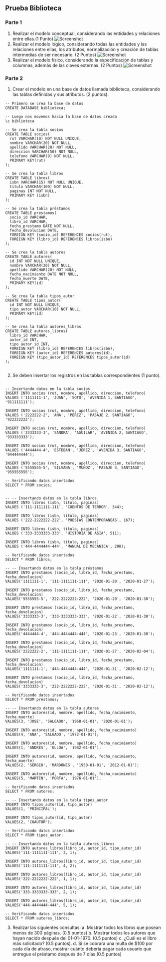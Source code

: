 ## Prueba Biblioteca

### Parte 1

1. Realizar el modelo conceptual, considerando las entidades y relaciones entre ellas.(1 Punto)
   ![Screenshot](img/modelo_conceptual.jpg)
2. Realizar el modelo lógico, considerando todas las entidades y las relaciones entre ellas, los atributos, normalización y creación de tablas intermedias de ser necesario. (2 Puntos)
   ![Screenshot](img/modelo_logico.jpeg)
3. Realizar el modelo físico, considerando la especificación de tablas y columnas, además de las claves externas. (2 Puntos)
   ![Screenshot](img/modelo_fisico.jpeg)

### Parte 2

1. Crear el modelo en una base de datos llamada biblioteca, considerando las tablas definidas y sus atributos. (2 puntos).

```
-- Primero se crea la base de datos
CREATE DATABASE biblioteca;

-- Luego nos movemos hacia la base de datos creada
\c biblioteca

-- Se crea la tabla socios
CREATE TABLE socios(
  rut VARCHAR(10) NOT NULL UNIQUE,
  nombre VARCHAR(20) NOT NULL,
  apellido VARCHAR(20) NOT NULL,
  direccion VARCHAR(50) NOT NULL,
  telefono VARCHAR(9) NOT NULL,
  PRIMARY KEY(rut)
);

-- Se crea la tabla libros
CREATE TABLE libros(
  isbn VARCHAR(15) NOT NULL UNIQUE,
  titulo VARCHAR(100) NOT NULL,
  paginas INT NOT NULL,
  PRIMARY KEY (isbn)
);

-- Se crea la tabla préstamos
CREATE TABLE prestamos(
  socio_id VARCHAR,
  libro_id VARCHAR,
  fecha_prestamo DATE NOT NULL,
  fecha_devolucion DATE,
  FOREIGN KEY (socio_id) REFERENCES socios(rut),
  FOREIGN KEY (libro_id) REFERENCES libros(isbn)
);

-- Se crea la tabla autores
CREATE TABLE autores(
  id INT NOT NULL UNIQUE,
  nombre VARCHAR(20) NOT NULL,
  apellido VARCHAR(20) NOT NULL,
  fecha_nacimiento DATE NOT NULL,
  fecha_muerte DATE,
  PRIMARY KEY(id)
);

-- Se crea la tabla tipos_autor
CREATE TABLE tipos_autor(
  id INT NOT NULL UNIQUE,
  tipo_autor VARCHAR(10) NOT NULL,
  PRIMARY KEY(id)
);

-- Se crea la tabla autores_libros
CREATE TABLE autores_libros(
  libro_id VARCHAR,
  autor_id INT,
  tipo_autor_id INT,
  FOREIGN KEY (libro_id) REFERENCES libros(isbn),
  FOREIGN KEY (autor_id) REFERENCES autores(id),
  FOREIGN KEY (tipo_autor_id) REFERENCES tipos_autor(id)
);


```

2. Se deben insertar los registros en las tablas correspondientes (1 punto).

```

-- Insertando datos en la tabla socios
INSERT INTO socios (rut, nombre, apellido, direccion, telefono)
VALUES ('1111111-1', 'JUAN', 'SOTO', 'AVENIDA 1, SANTIAGO', '911111111');

INSERT INTO socios (rut, nombre, apellido, direccion, telefono)
VALUES ('2222222-2', 'ANA', 'PÉREZ', 'PASAJE 2, SANTIAGO', '922222222');

INSERT INTO socios (rut, nombre, apellido, direccion, telefono)
VALUES ('3333333-3', 'SANDRA', 'AGUILAR', 'AVENIDA 2, SANTIAGO', '933333333');

INSERT INTO socios (rut, nombre, apellido, direccion, telefono)
VALUES ('4444444-4', 'ESTEBAN', 'JEREZ', 'AVENIDA 3, SANTIAGO', '944444444');

INSERT INTO socios (rut, nombre, apellido, direccion, telefono)
VALUES ('5555555-5', 'SILVANA', 'MUÑOZ', 'PASAJE 3, SANTIAGO', '955555555');

-- Verificando datos insertados
SELECT * FROM socios;


-- -- Insertando datos en la tabla libros
INSERT INTO libros (isbn, titulo, paginas)
VALUES ('111-1111111-111', 'CUENTOS DE TERROR', 344);

INSERT INTO libros (isbn, titulo, paginas)
VALUES ('222-2222222-222', 'POESÍAS CONTEMPORANEAS', 167);

INSERT INTO libros (isbn, titulo, paginas)
VALUES ('333-3333333-333', 'HISTORIA DE ASIA', 511);

INSERT INTO libros (isbn, titulo, paginas)
VALUES ('444-4444444-444', 'MANUAL DE MECÁNICA', 298);

-- Verificando datos insertados
SELECT * FROM libros;

-- -- Insertando datos en la tabla préstamos
INSERT INTO prestamos (socio_id, libro_id, fecha_prestamo, fecha_devolucion)
VALUES('1111111-1', '111-1111111-111', '2020-01-20', '2020-01-27');

INSERT INTO prestamos (socio_id, libro_id, fecha_prestamo, fecha_devolucion)
VALUES('5555555-5', '222-2222222-222', '2020-01-20', '2020-01-30');

INSERT INTO prestamos (socio_id, libro_id, fecha_prestamo, fecha_devolucion)
VALUES('3333333-3', '333-3333333-333', '2020-01-22', '2020-01-30');

INSERT INTO prestamos (socio_id, libro_id, fecha_prestamo, fecha_devolucion)
VALUES('4444444-4', '444-4444444-444', '2020-01-23', '2020-01-30');

INSERT INTO prestamos (socio_id, libro_id, fecha_prestamo, fecha_devolucion)
VALUES('2222222-2', '111-1111111-111', '2020-01-27', '2020-02-04');

INSERT INTO prestamos (socio_id, libro_id, fecha_prestamo, fecha_devolucion)
VALUES('1111111-1', '444-4444444-444', '2020-01-31', '2020-02-12');

INSERT INTO prestamos (socio_id, libro_id, fecha_prestamo, fecha_devolucion)
VALUES('3333333-3', '222-2222222-222', '2020-01-31', '2020-02-12');

-- Verificando datos insertados
SELECT * FROM prestamos;

-- -- Insertando datos en la tabla autores
INSERT INTO autores(id, nombre, apellido, fecha_nacimiento, fecha_muerte)
VALUES(3, 'JOSE', 'SALGADO', '1968-01-01', '2020-01-01');

INSERT INTO autores(id, nombre, apellido, fecha_nacimiento)
VALUES(4, 'ANA', 'SALGADO', '1972-01-01');

INSERT INTO autores(id, nombre, apellido, fecha_nacimiento)
VALUES(1, 'ANDRÉS', 'ULLOA', '1982-01-01');

INSERT INTO autores(id, nombre, apellido, fecha_nacimiento, fecha_muerte)
VALUES(2, 'SERGIO', 'MARDONES', '1950-01-01', '2012-01-01');

INSERT INTO autores(id, nombre, apellido, fecha_nacimiento)
VALUES(5, 'MARTIN', 'PORTA', '1976-01-01');

-- Verificando datos insertados
SELECT * FROM autores;

-- -- Insertando datos en la tabla tipos_autor
INSERT INTO tipos_autor(id, tipo_autor)
VALUES(1, 'PRINCIPAL');

INSERT INTO tipos_autor(id, tipo_autor)
VALUES(2, 'COAUTOR');

-- Verificando datos insertados
SELECT * FROM tipos_autor;

-- -- Insertando datos en la tabla autores_libros
INSERT INTO autores_libros(libro_id, autor_id, tipo_autor_id)
VALUES('111-1111111-111', 3, 1);

INSERT INTO autores_libros(libro_id, autor_id, tipo_autor_id)
VALUES('111-1111111-111', 4, 2);

INSERT INTO autores_libros(libro_id, autor_id, tipo_autor_id)
VALUES('222-2222222-222', 1, 1);

INSERT INTO autores_libros(libro_id, autor_id, tipo_autor_id)
VALUES('333-3333333-333', 2, 1);

INSERT INTO autores_libros(libro_id, autor_id, tipo_autor_id)
VALUES('444-4444444-444', 5, 1);

-- Verificando datos insertados
SELECT * FROM autores_libros;

```

3. Realizar las siguientes consultas:
   a. Mostrar todos los libros que posean menos de 300 páginas. (0.5 puntos)
   b. Mostrar todos los autores que hayan nacido después del 01-01-1970. (0.5 puntos)
   c. ¿Cuál es el libro más solicitado? (0.5 puntos).
   d. Si se cobrara una multa de $100 por cada día de atraso, mostrar cuánto debería pagar cada usuario que entregue el préstamo después de 7 días.(0.5 puntos)
